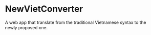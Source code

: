 # NewVietConverter
A web app that translate from the traditional Vietnamese syntax to the newly proposed one.
